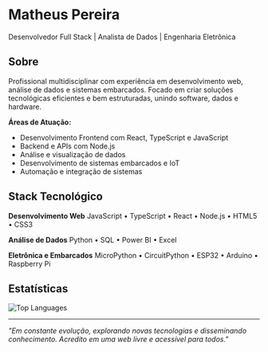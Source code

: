 # Matheus Pereira

Desenvolvedor Full Stack | Analista de Dados | Engenharia Eletrônica

## Sobre

Profissional multidisciplinar com experiência em desenvolvimento web, análise de dados e sistemas embarcados. Focado em criar soluções tecnológicas eficientes e bem estruturadas, unindo software, dados e hardware.

**Áreas de Atuação:**
- Desenvolvimento Frontend com React, TypeScript e JavaScript
- Backend e APIs com Node.js
- Análise e visualização de dados
- Desenvolvimento de sistemas embarcados e IoT
- Automação e integração de sistemas

## Stack Tecnológico

**Desenvolvimento Web**
JavaScript • TypeScript • React • Node.js • HTML5 • CSS3

**Análise de Dados**
Python • SQL • Power BI • Excel

**Eletrônica e Embarcados**
MicroPython • CircuitPython • ESP32 • Arduino • Raspberry Pi

## Estatísticas

![Top Languages](https://github-readme-stats.vercel.app/api/top-langs/?username=mafhper&layout=compact&theme=dark&hide_border=true)

---

*"Em constante evolução, explorando novas tecnologias e disseminando conhecimento. Acredito em uma web livre e acessível para todos."*

